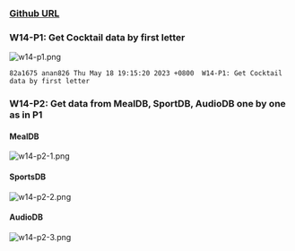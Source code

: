 ### [Github URL](https://github.com/anan826/1112-1N-js-demo-211410658.git)

### W14-P1: Get Cocktail data by first letter

![w14-p1.png](https://slyliryvslfzxeqslixp.supabase.co/storage/v1/object/public/demo-58/md_1N_img/w14-p1.png)

```
82a1675 anan826 Thu May 18 19:15:20 2023 +0800  W14-P1: Get Cocktail data by first letter
```

### W14-P2: Get data from MealDB, SportDB, AudioDB one by one as in P1

#### MealDB

![w14-p2-1.png](https://slyliryvslfzxeqslixp.supabase.co/storage/v1/object/public/demo-58/md_1N_img/w14-p2-1.png)

#### SportsDB

![w14-p2-2.png](https://slyliryvslfzxeqslixp.supabase.co/storage/v1/object/public/demo-58/md_1N_img/w14-p2-2.png)

#### AudioDB

![w14-p2-3.png](https://slyliryvslfzxeqslixp.supabase.co/storage/v1/object/public/demo-58/md_1N_img/w14-p2-3.png)

```

```
